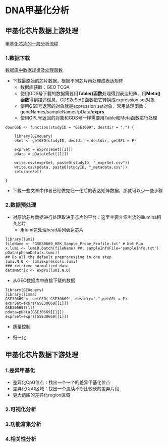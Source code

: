 
# DNA甲基化分析

## 甲基化芯片数据上游处理

[甲基化芯片的一般分析流程](https://mp.weixin.qq.com/s/JHrL_DqgQY6Yh18vHySKYg)

### 1.数据下载
[数据库中数据规律及处理函数](https://mp.weixin.qq.com/s?__biz=MzAxMDkxODM1Ng==&amp;mid=2247486063&amp;idx=1&amp;sn=156bee5397e979722b36b78284188538&amp;scene=21#wechat_redirect)
+ 下载最原始的芯片数据，根据不同芯片再处理成表达矩阵
  + 数据库获取：GEO   TCGA
  + 使用GDS号下载的数据需要用**Table()函数**处理得到表达矩阵、用**Meta()函数**得到描述信息、GDS2eSet()函数把它转换成expression set对象
  + 使用GSE号返回的对象就是expression set对象，常用处理函数：geneNames/sampleNames/pData/**exprs**
  + 使用GPL号返回的对象和GDS号一样需要用Table和Meta函数进行处理

```
downGSE <- function(studyID = "GSE1009", destdir = ".") {

    library(GEOquery)
    eSet <- getGEO(studyID, destdir = destdir, getGPL = F)

    exprSet = exprs(eSet[[1]])
    pdata = pData(eSet[[1]])

    write.csv(exprSet, paste0(studyID, "_exprSet.csv"))
    write.csv(pdata, paste0(studyID, "_metadata.csv"))
    return(eSet)

}
```
+ 下载一些文章中作者已经做完归一化后的表达矩阵数据，那就可以少一些步骤


### 2.数据预处理
+ 对原始芯片数据进行处理取决于芯片的平台：这里主要介绍主流的illumina相关芯片
  + 用lumi包处理bead系列表达芯片

```
library(lumi)
fileName <- 'GSE30669_HEK_Sample_Probe_Profile.txt' # Not Run
x.lumi <- lumiR.batch(fileName) ##, sampleInfoFile='sampleInfo.txt')
pData(phenoData(x.lumi))
## Do all the default preprocessing in one step
lumi.N.Q <- lumiExpresso(x.lumi)
### retrieve normalized data
dataMatrix <- exprs(lumi.N.Q)
```
  + 从GEO数据库中直接下载的数据

```
library(GEOquery)
library(limma)
GSE30669 <- getGEO('GSE30669', destdir=".",getGPL = F)
exprSet=exprs(GSE30669[[1]])
GSE30669[[1]]
pdata=pData(GSE30669[[1]])
exprSet=exprs(GSE30669[[1]])
```

+ 质量控制

+ 归一化

## 甲基化芯片数据下游处理  
### 1.差异甲基化
+ 差异化CpG位点：找出一个一个的差异甲基化位点 
+ 差异化CpG区域：找出一个连续不断比较长的差异片段
+ 更大范围的差异化region区域


### 2.可视化分析





### 3.功能富集分析



### 4.相关性分析










